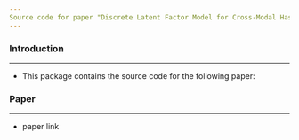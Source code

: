 ```yaml
---
Source code for paper "Discrete Latent Factor Model for Cross-Modal Hashing"
---
```

### Introduction
---
* This package contains the source code for the following paper:

### Paper
---
* paper link